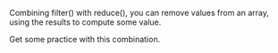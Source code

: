 Combining filter() with reduce(), you can remove values from an array, using the results to compute some value. 

Get some practice with this combination.